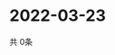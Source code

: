 # 2022-03-23
  共 0条

  <!-- BEGIN -->
  <!-- 最后更新时间Wed Mar 23 2022 06:08:17 GMT+0000 (Coordinated Universal Time) -->
  
  <!-- END -->
  
  